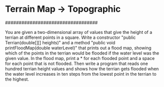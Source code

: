 
# Terrain Map -> Topographic

##################################

You are given a two-dimensional array of values that give the height of a terrian at different points in a square.
Write a constructor "public Terrian(double[][] heights)" and a method "public void printFloodMap(double waterLevel)" 
that prints out a flood map, showing which of the points in the terrian would be flooded if the water level was the given value. 
In the flood map, print a * for each flooded point and a space for each point that is not flooded. 
Then write a program that reads one hundred terrian height values and shows how the terrian gets flooded 
when the water level increases in ten steps from the lowest point in the terrian to the highest. 
